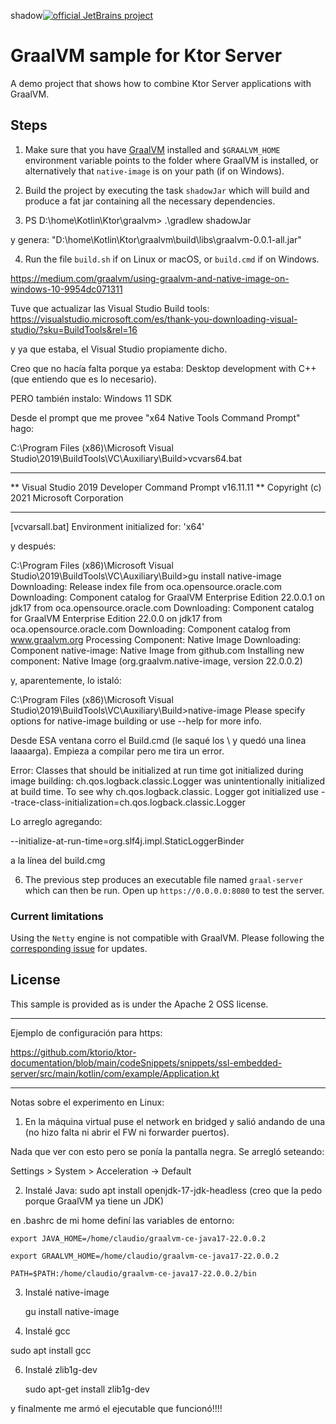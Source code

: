 shadow[![official JetBrains project](https://jb.gg/badges/official-flat-square.svg)](https://confluence.jetbrains.com/display/ALL/JetBrains+on+GitHub)

# GraalVM sample for Ktor Server

A demo project that shows how to combine Ktor Server applications with GraalVM.

## Steps

1. Make sure that you have [GraalVM](https://graalvm.org) installed and `$GRAALVM_HOME` environment
variable points to the folder where GraalVM is installed, or alternatively that `native-image` is on your path (if on Windows). 
   
2. Build the project by executing the task `shadowJar` which will build and produce a fat jar containing
all the necessary dependencies.

3. PS D:\home\Kotlin\Ktor\graalvm> .\gradlew shadowJar

y genera: "D:\home\Kotlin\Ktor\graalvm\build\libs\graalvm-0.0.1-all.jar"

   
4. Run the file `build.sh` if on Linux or macOS, or `build.cmd` if on Windows.

https://medium.com/graalvm/using-graalvm-and-native-image-on-windows-10-9954dc071311

Tuve que actualizar las Visual Studio Build tools:
https://visualstudio.microsoft.com/es/thank-you-downloading-visual-studio/?sku=BuildTools&rel=16

y ya que estaba, el Visual Studio propiamente dicho.

Creo que no hacía falta porque ya estaba: Desktop development with C++ (que entiendo que es lo necesario).

PERO también instalo: Windows 11 SDK

Desde el prompt que me provee "x64 Native Tools Command Prompt" hago:

C:\Program Files (x86)\Microsoft Visual Studio\2019\BuildTools\VC\Auxiliary\Build>vcvars64.bat
**********************************************************************
** Visual Studio 2019 Developer Command Prompt v16.11.11
** Copyright (c) 2021 Microsoft Corporation
**********************************************************************
[vcvarsall.bat] Environment initialized for: 'x64'

y después:

C:\Program Files (x86)\Microsoft Visual Studio\2019\BuildTools\VC\Auxiliary\Build>gu install native-image
Downloading: Release index file from oca.opensource.oracle.com
Downloading: Component catalog for GraalVM Enterprise Edition 22.0.0.1 on jdk17 from oca.opensource.oracle.com
Downloading: Component catalog for GraalVM Enterprise Edition 22.0.0 on jdk17 from oca.opensource.oracle.com
Downloading: Component catalog from www.graalvm.org
Processing Component: Native Image
Downloading: Component native-image: Native Image  from github.com
Installing new component: Native Image (org.graalvm.native-image, version 22.0.0.2)

y, aparentemente, lo istaló:

C:\Program Files (x86)\Microsoft Visual Studio\2019\BuildTools\VC\Auxiliary\Build>native-image
Please specify options for native-image building or use --help for more info.

Desde ESA ventana corro el Build.cmd (le saqué los \ y quedó una linea laaaarga). Empieza a compilar  pero me tira un error.

Error: Classes that should be initialized at run time got initialized during image building:
ch.qos.logback.classic.Logger was unintentionally initialized at build time. 
To see why ch.qos.logback.classic. Logger got initialized use --trace-class-initialization=ch.qos.logback.classic.Logger

Lo arreglo agregando:

--initialize-at-run-time=org.slf4j.impl.StaticLoggerBinder

a la línea del build.cmg

6. The previous step produces an executable file named `graal-server` which can then be run. Open up
`https://0.0.0.0:8080` to test the server.
   
### Current limitations

Using the `Netty` engine is not compatible with GraalVM. Please following the [corresponding issue](https://youtrack.jetbrains.com/issue/KTOR-2558) for
updates.

## License

This sample is provided as is under the Apache 2 OSS license. 

----------------------------------------------------------------------------------------------

Ejemplo de configuración para https:

https://github.com/ktorio/ktor-documentation/blob/main/codeSnippets/snippets/ssl-embedded-server/src/main/kotlin/com/example/Application.kt

----------------------------------------------------------------------------------------------
Notas sobre el experimento en Linux:

1) En la máquina virtual puse el network en bridged y salió andando de una (no hizo falta ni abrir el FW ni forwarder puertos).

Nada que ver con esto pero se ponía la pantalla negra. Se arregló seteando:

Settings > System > Acceleration -> Default

2) Instalé Java:
sudo apt install openjdk-17-jdk-headless (creo que la pedo porque GraalVM ya tiene un JDK)

en .bashrc de mi home definí las variables de entorno:

    export JAVA_HOME=/home/claudio/graalvm-ce-java17-22.0.0.2
    
    export GRAALVM_HOME=/home/claudio/graalvm-ce-java17-22.0.0.2
    
    PATH=$PATH:/home/claudio/graalvm-ce-java17-22.0.0.2/bin

3) Instalé native-image 

    gu install native-image

5) Instalé gcc

sudo apt install gcc

6) Instalé zlib1g-dev

   sudo apt-get install zlib1g-dev

y finalmente me armó el ejecutable que funcionó!!!!